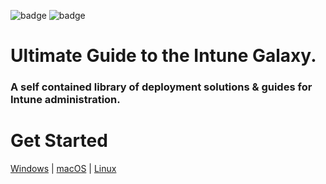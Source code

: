 ![badge](https://forthebadge.com/images/badges/built-with-love.svg)
![badge](https://forthebadge.com/images/badges/for-you.svg)

# Ultimate Guide to the Intune Galaxy.
### A self contained library of deployment solutions & guides for Intune administration.
# Get Started
[Windows](/Windows/README.md) | [macOS](/macOS/README.md) | [Linux](/Linux/README.md) 